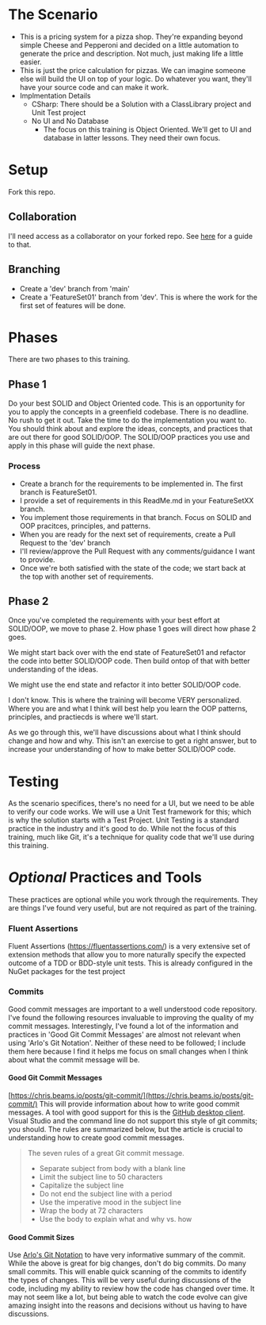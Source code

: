 # The Scenario
- This is a pricing system for a pizza shop. They're expanding beyond simple Cheese and Pepperoni and decided on a little automation to generate the price and description. Not much, just making life a little easier. 
- This is just the price calculation for pizzas. We can imagine someone else will build the UI on top of your logic. Do whatever you want, they'll have your source code and can make it work.
- Implmentation Details
    - CSharp: There should be a Solution with a ClassLibrary project and Unit Test project
    - No UI and No Database
        - The focus on this training is Object Oriented. We'll get to UI and database in latter lessons. They need their own focus.

# Setup
Fork this repo.

## Collaboration
I'll need access as a collaborator on your forked repo. See [here](https://help.github.com/en/github/setting-up-and-managing-your-github-user-account/inviting-collaborators-to-a-personal-repository) for a guide to that.

## Branching
* Create a 'dev' branch from 'main'
* Create a 'FeatureSet01' branch from 'dev'. This is where the work for the first set of features will be done.

# Phases
There are two phases to this training.
## Phase 1
Do your best SOLID and Object Oriented code.
This is an opportunity for you to apply the concepts in a greenfield codebase. There is no deadline. No rush to get it out. Take the time to do the implementation you want to.
You should think about and explore the ideas, concepts, and practices that are out there for good SOLID/OOP. The SOLID/OOP practices you use and apply in this phase will guide the next phase.
### Process
* Create a branch for the requirements to be implemented in. The first branch is FeatureSet01.
* I provide a set of requirements in this ReadMe.md in your FeatureSetXX branch.
* You implement those requirements in that branch. Focus on SOLID and OOP pracitces, principles, and patterns.
* When you are ready for the next set of requirements, create a Pull Request to the 'dev' branch
* I'll review/approve the Pull Request with any comments/guidance I want to provide.
* Once we're both satisfied with the state of the code; we start back at the top with another set of requirements.

## Phase 2
Once you've completed the requirements with your best effort at SOLID/OOP, we move to phase 2. How phase 1 goes will direct how phase 2 goes.

We might start back over with the end state of FeatureSet01 and refactor the code into better SOLID/OOP code. Then build ontop of that with better understanding of the ideas.

We might use the end state and refactor it into better SOLID/OOP code.

I don't know. This is where the training will become VERY personalized. Where you are and what I think will best help you learn the OOP patterns, principles, and practiecds is where we'll start.

As we go through this, we'll have discussions about what I think should change and how and why. This isn't an exercise to get a right answer, but to increase your understanding of how to make better SOLID/OOP code.

 
# Testing
As the scenario specifices, there's no need for a UI, but we need to be able to verify our code works. We will use a Unit Test framework for this; which is why the solution starts with a Test Project.
Unit Testing is a standard practice in the industry and it's good to do. While not the focus of this training, much like Git, it's a technique for quality code that we'll use during this training.

# ***Optional*** Practices and Tools
These practices are optional while you work through the requirements. They are things I've found very useful, but are not required as part of the training.

### Fluent Assertions
Fluent Assertions (https://fluentassertions.com/) is a very extensive set of extension methods that allow you to more naturally specify the expected outcome of a TDD or BDD-style unit tests. 
This is already configured in the NuGet packages for the test project
 
### Commits
Good commit messages are important to a well understood code repository. I've found the following resources invaluable to improving the quality of my commit messages.
Interestingly, I've found a lot of the information and practices in 'Good Git Commit Messages' are almost not relevant when using 'Arlo's Git Notation'.
Neither of these need to be followed; I include them here because I find it helps me focus on small changes when I think about what the commit message will be.
 
#### Good Git Commit Messages
[https://chris.beams.io/posts/git-commit/](https://chris.beams.io/posts/git-commit/)
This will provide information about how to write good commit messages. A tool with good support for this is the [GitHub desktop client](https://desktop.github.com/).
Visual Studio and the command line do not support this style of git commits; you should.
The rules are summarized below, but the article is crucial to understanding how to create good commit messages.
 
> The seven rules of a great Git commit message.
> 
> * Separate subject from body with a blank line
> * Limit the subject line to 50 characters
> * Capitalize the subject line
> * Do not end the subject line with a period
> * Use the imperative mood in the subject line
> * Wrap the body at 72 characters
> * Use the body to explain what and why vs. how
 
#### Good Commit Sizes
Use [Arlo's Git Notation](https://github.com/RefactoringCombos/ArlosCommitNotation) to have very informative summary of the commit.
While the above is great for big changes, don't do big commits. Do many small commits. This will enable quick scanning of the commits to identify the types of changes.
This will be very useful during discussions of the code, including my ability to review how the code has changed over time.
It may not seem like a lot, but being able to watch the code evolve can give amazing insight into the reasons and decisions without us having to have discussions.
